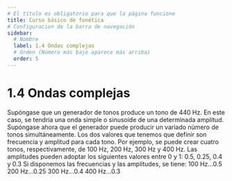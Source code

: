 ```yaml
---
# El título es obligatorio para que la página funcione
title: Curso básico de fonética
# Configuracion de la barra de navegación
sidebar:
  # Nombre
  label: 1.4 Ondas complejas
  # Orden (Número más bajo aparece más arriba)
  order: 5
---
```

# 1.4 Ondas complejas

Supóngase que un generador de tonos produce un tono de 440 Hz. En este caso, se tendría una onda simple o sinusoide de una determinada amplitud.
Supóngase ahora que el generador puede producir un variado número de tonos simultáneamente. Los dos valores que tenemos que definir son frecuencia y amplitud para cada tono.
Por ejemplo, se puede crear cuatro tonos, respectivamente, de 100 Hz, 200 Hz, 300 Hz y 400 Hz. Las amplitudes pueden adoptar los siguientes valores entre 0 y 1: 0.5, 0.25, 0.4 y 0.3
Si disponemos las frecuencias y las amplitudes, se tiene:
  100 Hz...0.5
  200 Hz...0.25
  300 Hz...0.4
  400 Hz...0.3



